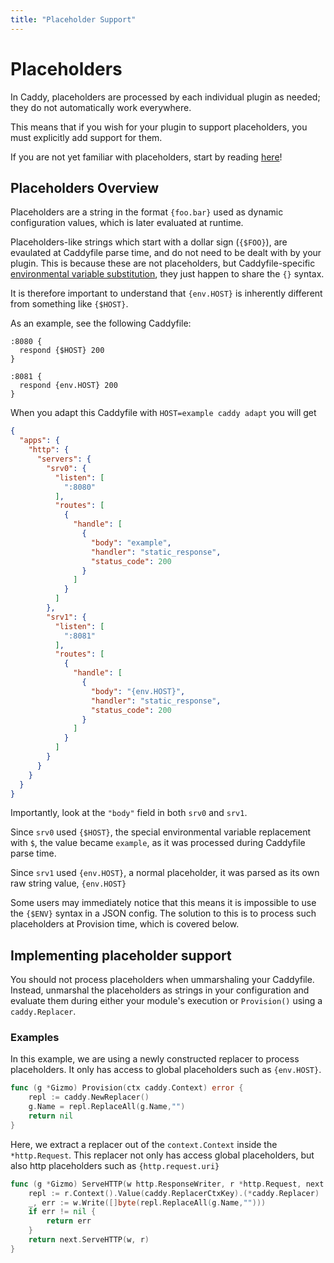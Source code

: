 ```yaml
---
title: "Placeholder Support"
---
```


# Placeholders

In Caddy, placeholders are processed by each individual plugin as needed; they do not automatically work everywhere.

This means that if you wish for your plugin to support placeholders, you must explicitly add support for them.

If you are not yet familiar with placeholders, start by reading [here](/docs/conventions#placeholders)!

## Placeholders Overview

Placeholders are a string in the format `{foo.bar}` used as dynamic configuration values, which is later evaluated at runtime.

Placeholders-like strings which start with a dollar sign (`{$FOO}`), are evaulated at Caddyfile parse time, and do not need to be dealt with by your plugin. This is because these are not placeholders, but Caddyfile-specific [environmental variable substitution](/docs/caddyfile/concepts#environment-variables), they just happen to share the `{}` syntax.

It is therefore important to understand that `{env.HOST}` is inherently different from something like `{$HOST}`.

As an example, see the following Caddyfile:
```caddyfile
:8080 {
  respond {$HOST} 200
}

:8081 {
  respond {env.HOST} 200
}
```

When you adapt this Caddyfile with `HOST=example caddy adapt` you will get
```json
{
  "apps": {
    "http": {
      "servers": {
        "srv0": {
          "listen": [
            ":8080"
          ],
          "routes": [
            {
              "handle": [
                {
                  "body": "example",
                  "handler": "static_response",
                  "status_code": 200
                }
              ]
            }
          ]
        },
        "srv1": {
          "listen": [
            ":8081"
          ],
          "routes": [
            {
              "handle": [
                {
                  "body": "{env.HOST}",
                  "handler": "static_response",
                  "status_code": 200
                }
              ]
            }
          ]
        }
      }
    }
  }
}
```

Importantly, look at the `"body"` field in both `srv0` and `srv1`.

Since `srv0` used `{$HOST}`, the special environmental variable replacement with `$`, the value became `example`, as it was processed during Caddyfile parse time.

Since `srv1` used `{env.HOST}`, a normal placeholder, it was parsed as its own raw string value, `{env.HOST}`

Some users may immediately notice that this means it is impossible to use the `{$ENV}` syntax in a JSON config. The solution to this is to process such placeholders at Provision time, which is covered below.


## Implementing placeholder support

You should not process placeholders when ummarshaling your Caddyfile. Instead, unmarshal the placeholders as strings in your configuration and evaluate them during either your module's execution or `Provision()` using a `caddy.Replacer`.


### Examples


In this example, we are using a newly constructed replacer to process placeholders. It only has access to global placeholders such as `{env.HOST}`.

```go
func (g *Gizmo) Provision(ctx caddy.Context) error {
	repl := caddy.NewReplacer()
	g.Name = repl.ReplaceAll(g.Name,"")
	return nil
}
```

Here, we extract a replacer out of the `context.Context` inside the `*http.Request`. This replacer not only has access global placeholders, but also http placeholders such as `{http.request.uri}`

```go
func (g *Gizmo) ServeHTTP(w http.ResponseWriter, r *http.Request, next caddyhttp.Handler) error {
	repl := r.Context().Value(caddy.ReplacerCtxKey).(*caddy.Replacer)
	_, err := w.Write([]byte(repl.ReplaceAll(g.Name,"")))
	if err != nil {
		return err
	}
	return next.ServeHTTP(w, r)
}
```
